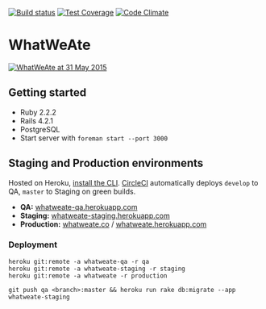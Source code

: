 [![Build status](https://circleci-badges.herokuapp.com/whatweate/whatweate/:circle-ci-badge-token)](https://circleci.com/gh/whatweate/whatweate)
[![Test Coverage](https://codeclimate.com/github/whatweate/whatweate/badges/coverage.svg)](https://codeclimate.com/github/whatweate/whatweate/coverage)
[![Code Climate](https://codeclimate.com/github/whatweate/whatweate/badges/gpa.svg)](https://codeclimate.com/github/whatweate/whatweate)

# WhatWeAte

[![WhatWeAte at 31 May 2015](https://cloud.githubusercontent.com/assets/885223/7902825/cf1557f8-07be-11e5-93f0-facdfb4ffe82.png)](http://whatweate.co)

## Getting started

- Ruby 2.2.2
- Rails 4.2.1
- PostgreSQL
- Start server with `foreman start --port 3000`

## Staging and Production environments

Hosted on Heroku, [install the CLI](https://toolbelt.heroku.com/). [CircleCI](https://circleci.com/gh/what-we-ate/what-we-ate) automatically deploys `develop` to QA, `master` to Staging on green builds.

- **QA:** [whatweate-qa.herokuapp.com](http://whatweate-qa.herokuapp.com)
- **Staging:** [whatweate-staging.herokuapp.com](http://whatweate-staging.herokuapp.com)
- **Production:** [whatweate.co](http://whatweate.co) / [whatweate.herokuapp.com](http://whatweate.herokuapp.com)

### Deployment

```
heroku git:remote -a whatweate-qa -r qa
heroku git:remote -a whatweate-staging -r staging
heroku git:remote -a whatweate -r production

git push qa <branch>:master && heroku run rake db:migrate --app whatweate-staging
```
